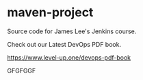 # maven-project
Source code for James Lee's Jenkins course.

Check out our Latest DevOps PDF book.

https://www.level-up.one/devops-pdf-book

GFGFGGF
